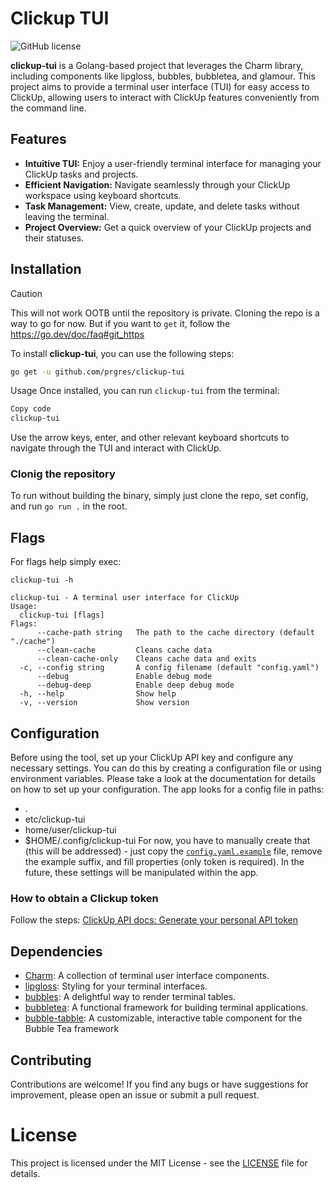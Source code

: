 # Clickup TUI

![GitHub license](https://img.shields.io/badge/license-MIT-blue.svg)

**clickup-tui** is a Golang-based project that leverages the Charm library, including components like lipgloss, bubbles, bubbletea, and glamour. This project aims to provide a terminal user interface (TUI) for easy access to ClickUp, allowing users to interact with ClickUp features conveniently from the command line.

## Features

- **Intuitive TUI:** Enjoy a user-friendly terminal interface for managing your ClickUp tasks and projects.
- **Efficient Navigation:** Navigate seamlessly through your ClickUp workspace using keyboard shortcuts.
- **Task Management:** View, create, update, and delete tasks without leaving the terminal.
- **Project Overview:** Get a quick overview of your ClickUp projects and their statuses.

## Installation

> [!CAUTION]
> This will not work OOTB until the repository is private. Cloning the repo is a way to go for now. But if you want to `get` it, follow the https://go.dev/doc/faq#git_https

To install **clickup-tui**, you can use the following steps:

```bash
go get -u github.com/prgres/clickup-tui
```

Usage
Once installed, you can run `clickup-tui` from the terminal:

```bash
Copy code
clickup-tui
```

Use the arrow keys, enter, and other relevant keyboard shortcuts to navigate through the TUI and interact with ClickUp.
### Clonig the repository
To run without building the binary, simply just clone the repo, set config, and run `go run .` in the root.
## Flags
For flags help simply exec:
```
clickup-tui -h

clickup-tui - A terminal user interface for ClickUp
Usage:
  clickup-tui [flags]
Flags:
      --cache-path string   The path to the cache directory (default "./cache")
      --clean-cache         Cleans cache data
      --clean-cache-only    Cleans cache data and exits
  -c, --config string       A config filename (default "config.yaml")
      --debug               Enable debug mode
      --debug-deep          Enable deep debug mode
  -h, --help                Show help
  -v, --version             Show version
```

## Configuration
Before using the tool, set up your ClickUp API key and configure any necessary settings. You can do this by creating a configuration file or using environment variables. Please take a look at the documentation for details on how to set up your configuration.
The app looks for a config file in paths:
- .
- etc/clickup-tui
- home/user/clickup-tui
- $HOME/.config/clickup-tui
For now, you have to manually create that (this will be addressed) - just copy the [`config.yaml.example`](config.yaml.example) file, remove the example suffix, and fill properties (only token is required). In the future, these settings will be manipulated within the app.
### How to obtain a Clickup token
Follow the steps: [ClickUp API docs: Generate your personal API token](https://clickup.com/api/developer-portal/authentication/#generate-your-personal-api-token)
## Dependencies

- [Charm](https://github.com/charmbracelet/charm): A collection of terminal user interface components.
- [lipgloss](https://github.com/charmbracelet/lipgloss): Styling for your terminal interfaces.
- [bubbles](https://github.com/charmbracelet/bubbles): A delightful way to render terminal tables.
- [bubbletea](https://github.com/charmbracelet/bubbletea): A functional framework for building terminal applications.
- [bubble-tabble](https://github.com/Evertras/bubble-table): A customizable, interactive table component for the Bubble Tea framework

## Contributing
Contributions are welcome! If you find any bugs or have suggestions for improvement, please open an issue or submit a pull request.

# License
This project is licensed under the MIT License - see the [LICENSE](LICENSE.md) file for details.
